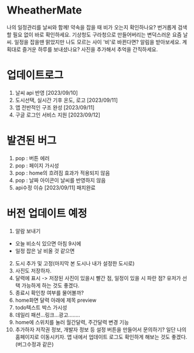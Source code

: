 # WheatherMate
나의 일정관리를 날씨와 함께! 약속을 잡을 때 비가 오는지 확인하나요? 번거롭게 검색할 필요 없이 바로 확인하세요.
기상청도 구라청으로 만들어버리는 변덕스러운 요즘 날씨. 일정을 잡을땐 맑았지만 나도 모르는 사이 '비'로 바뀐다면? 알림을 받아보세요.
계획대로 즐거운 하루를 보내셨나요? 사진을 추가해서 추억을 간직하세요.


# 업데이트로그
1. 날씨 api 반영 [2023/09/10]
2. 도시선택, 실시간 기후 온도, 로고 [2023/09/11]
3. 앱 전반적인 구조 완성 [2023/09/11]
4. 구글 로그인 서비스 지원 [2023/09/12]


# 발견된 버그
1. pop : 버튼 에러
2. pop : 페이지 가시성
3. pop : home의 흐려짐 효과가 적용되지 않음
4. pop : 날짜 아이콘이 날씨를 반영하지 않음
5. api수정 이슈 [2023/09/11] 패치완료



# 버전 업데이트 예정
1. 알람 보내기
 - 오늘 비소식 있으면 아침 9시에 
 - 일정 잡은 날 비올 것 같으면
2. 도시 추가 및 고정(마지막 본 도시나 내가 설정한 도시로)
3. 사진도 저장하자.
4. 달력에 표시 -> 저장된 사진이 있을시 빨간 점, 일정이 있을 시 파란 점? 유저가 선택 가능하게 하는 것도 좋겠다.
5. 종료시 확인창 여부를 물어볼까?
6. home화면 달력 아래에 제목 preview
7. todo텍스트 박스 가시성
8. 데일리 패션...링크...광고........
9. home에 스위치를 눌러 월간달력, 주간달력 변경 기능
10. 추가하자 저작권 정보, 개발자 정보 등 설정 버튼을 만들어서 문의하기? 일단 나의 홈페이지로 이동시키자.
   앱 내에서 업데이트 로그도 확인하게 해보는 것도 좋겠다.(버그수정과 같은)

